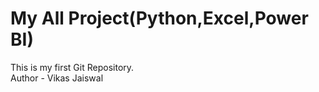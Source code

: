 # My All Project(Python,Excel,Power BI)
This is my first Git Repository.
<br>
Author - Vikas Jaiswal
